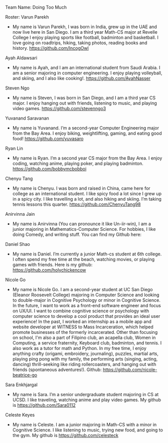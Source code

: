 Team Name: Doing Too Much


Roster:
Varun Parekh        
-  My name is Varun Parekh, I was born in India, grew up in the UAE and now live here in San Diego. I am a third year Math-CS major at Revelle College
I enjoy playing sports like football, badminton and basketball. I love going on roadtrips, hiking, taking photos, reading books and history. https://github.com/IncogOwl


Ayah Aldawsari      
-  My name is Ayah, and I am an international student from Saudi Arabia. I am a senior majoring in computer engineering. I enjoy playing volleyball, and skiing, and I also like cooking!. https://github.com/AyahNasser

Steven Ngo       
-  My name is Steven, I was born in San Diego, and I am a third year CS major. I enjoy hanging out with friends, listening to music, and playing video games. https://github.com/stevenngo3  

Yuvanand Saravanan		
-  My name is Yuvanand. I’m a second-year Computer Engineering major from the Bay Area. I enjoy biking, weightlifting, gaming, and eating good food! https://github.com/yuvasaro 

Ryan Lin	
-  My name is Ryan. I’m a second year CS major from the Bay Area. I enjoy coding, watching anime, playing poker, and playing badminton. https://github.com/bobbymcbobboi

Chenyu Tang 		
-  My name is Chenyu. I was born and raised in China, came here for college as an international student. I like spicy food a lot since I grew up in a spicy city. I like travelling a lot, and also hiking and skiing. I’m taking tennis lessons this quarter. https://github.com/ChenyuTang98

Anirvinna Jain		
-  My name is Anirvinna (You can pronounce it like Un-iir-win), I am a junior majoring in Mathematics-Computer Science. For hobbies, I like doing Comedy, and writing stuff. 
You can find my Github here:

Daniel Shao		
-  My name is Daniel. I’m currently a junior Math-cs student at 6th college. I often spend my free time at the beach, watching movies, or playing games with friends. Here is my github: https://github.com/holychickencow

Nicole Go                    
-  My name is Nicole Go. I am a second-year student at UC San Diego (Eleanor Roosevelt College) majoring in Computer Science and looking to double-major in Cognitive Psychology or minor in Cognitive Science. In the future, I want to work as a front-end software engineer and focus on UX/UI. I want to combine cognitive science or psychology with computer science to develop a cool product that provides an ideal user experience! In the past, I worked an internship as a mobile app and website developer at WITNESS to Mass Incarceration, which helped promote businesses of the formerly incarcerated. Other than focusing on school, I'm also a part of Filipino club, an acapella club, Women in Computing, a service fraternity, Keyboard club, badminton, and tennis. I also work as a tutor for math and Python. In my free time, I enjoy anything crafty (origami, embroidery, journaling), puzzles, martial arts, playing ping pong with my family, the performing arts (singing, acting, dancing) thrill-seeking like riding rollercoasters, and hanging out with friends (spontaneous adventures!).
Github: https://github.com/nicole-beatrice-go 

Sara Enkhjargal           
-  My name is Sara. I’m a senior undergraduate student majoring in CS at UCSD. I like traveling, watching anime and play video games. My github is https://github.com/Sara0112 

Celeste Keyes 	
-  My name is Celeste. I am a junior majoring in Math-CS with a minor in Cognitive Science. I like listening to music, trying new food, and going to the gym. My github is https://github.com/celesteck

